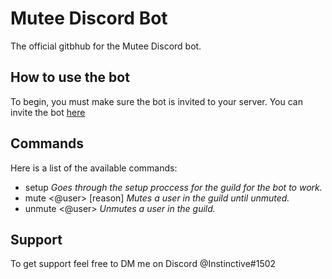 # Mutee Discord Bot
 The official gitbhub for the Mutee Discord bot.

## How to use the bot
To begin, you must make sure the bot is invited to your server. You can invite the bot [here](https://discord.com/api/oauth2/authorize?client_id=732011296286965821&permissions=406973456&scope=bot)

## Commands
 Here is a list of the available commands:
 - setup
_Goes through the setup proccess for the guild for the bot to work._
 - mute <@user> [reason]
_Mutes a user in the guild until unmuted._
 - unmute <@user>
_Unmutes a user in the guild._

## Support
To get support feel free to DM me on Discord @Instinctive#1502